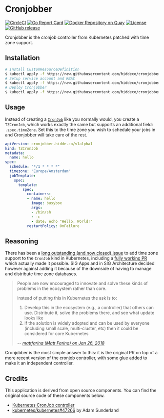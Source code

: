 # Cronjobber

[![CircleCI](https://circleci.com/gh/hiddeco/cronjobber/tree/master.svg?style=shield)](https://circleci.com/gh/hiddeco/cronjobber/tree/master)
[![Go Report Card](https://goreportcard.com/badge/github.com/hiddeco/cronjobber)](https://goreportcard.com/report/github.com/hiddeco/cronjobber)
[![Docker Repository on Quay](https://quay.io/repository/hiddeco/cronjobber/status "Docker Repository on Quay")](https://quay.io/repository/hiddeco/cronjobber)
[![License](https://img.shields.io/github/license/hiddeco/cronjobber.svg)](https://github.com/hiddeco/cronjobber/blob/master/LICENSE)
[![GitHub release](https://img.shields.io/github/release/hiddeco/cronjobber.svg)](https://github.com/hiddeco/cronjobber/releases)

Cronjobber is the cronjob controller from Kubernetes patched with time zone support.

## Installation

```sh
# Install CustomResourceDefinition
$ kubectl apply -f https://raw.githubusercontent.com/hiddeco/cronjobber/master/deploy/crd.yaml
# Setup service account and RBAC
$ kubectl apply -f https://raw.githubusercontent.com/hiddeco/cronjobber/master/deploy/rbac.yaml
# Deploy Cronjobber
$ kubectl apply -f https://raw.githubusercontent.com/hiddeco/cronjobber/master/deploy/deploy.yaml
```

## Usage

Instead of creating a [`CronJob`](https://kubernetes.io/docs/tasks/job/automated-tasks-with-cron-jobs/)
like you normally would, you create a `TZCronJob`, which works exactly
the same but supports an additional field: `.spec.timeZone`. Set this
to the time zone you wish to schedule your jobs in and Cronjobber will
take care of the rest.

```yaml
apiVersion: cronjobber.hidde.co/v1alpha1
kind: TZCronJob
metadata:
  name: hello
spec:
  schedule: "*/1 * * * *"
  timezone: "Europe/Amsterdam"
  jobTemplate:
    spec:
      template:
        spec:
          containers:
          - name: hello
            image: busybox
            args:
            - /bin/sh
            - -c
            - date; echo "Hello, World!"
          restartPolicy: OnFailure
```

## Reasoning

There has been a [long outstanding (and now closed) issue](https://github.com/kubernetes/kubernetes/issues/47202)
to add time zone support to the `CronJob` kind in Kubernetes, including
a [fully working PR](https://github.com/kubernetes/kubernetes/pull/47266)
which actually made it possible. SIG Apps and in SIG Architecture
decided however against adding it because of the downside of having
to manage and distribute time zone databases.

> People are now encouraged to innovate and solve these kinds of problems in the ecosystem rather than core.
>
> Instead of putting this in Kubernetes the ask is to:
> 1. Develop this in the ecosystem (e.g., a controller) that others can use. Distribute it, solve the problems there, and see what update looks like
> 2. If the solution is widely adopted and can be used by everyone (including small scale, multi-cluster, etc) then it could be considered for core Kubernetes
>
> -- <cite>[mattfarina (Matt Farina) on Jan 26, 2018](https://github.com/kubernetes/kubernetes/issues/47202#issuecomment-360820586)</cite>

Cronjobber is the most simple answer to this: it is the original PR
on top of a more recent version of the cronjob controller, with some
glue added to make it an independent controller.

## Credits

This application is derived from open source components. You can find
the original source code of these components below.

* [Kubernetes CronJob controller](https://github.com/kubernetes/kubernetes/tree/v1.13.3/pkg/controller/cronjob)
* [kubernetes/kubernetes#47266](https://github.com/kubernetes/kubernetes/pull/47266) by Adam Sunderland
